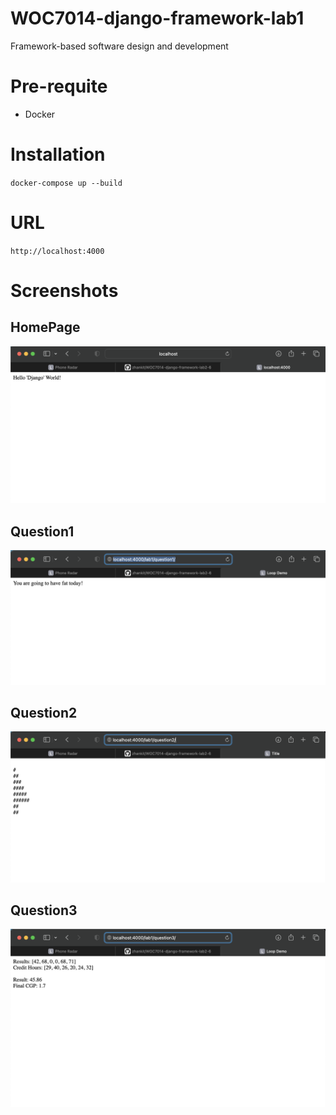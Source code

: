 # WOC7014-django-framework-lab1
Framework-based software design and development

# Pre-requite
- Docker

# Installation
`docker-compose up --build`

# URL
`http://localhost:4000`


# Screenshots

## HomePage
![Alt text](./screenshots/homepage.png "helloWorld")

## Question1
![Alt text](./screenshots/question1.png "Question1")

## Question2
![Alt text](./screenshots/question2.png "Question2")

## Question3
![Alt text](./screenshots/question3.png "Question3")
